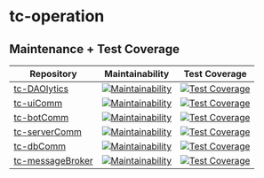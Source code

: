 # tc-operation

## Maintenance + Test Coverage

| Repository | Maintainability | Test Coverage |
|-|-|-|
| [tc-DAOlytics](https://github.com/RnDAO/tc-DAOlytics) | [![Maintainability](https://api.codeclimate.com/v1/badges/31d78097203ec958c3c8/maintainability)](https://codeclimate.com/repos/6450033e75eb907ee9a34c96/maintainability) | [![Test Coverage](https://api.codeclimate.com/v1/badges/31d78097203ec958c3c8/test_coverage)](https://codeclimate.com/repos/6450033e75eb907ee9a34c96/test_coverage) | 
| [tc-uiComm](https://github.com/RnDAO/tc-uiComm) | [![Maintainability](https://api.codeclimate.com/v1/badges/35792fb5b2e30c99022c/maintainability)](https://codeclimate.com/github/RnDAO/tc-uiComm/maintainability) | [![Test Coverage](https://api.codeclimate.com/v1/badges/35792fb5b2e30c99022c/test_coverage)](https://codeclimate.com/github/RnDAO/tc-uiComm/test_coverage) |
| [tc-botComm](https://github.com/RnDAO/tc-botComm) | [![Maintainability](https://api.codeclimate.com/v1/badges/bbe753726b9ecb129382/maintainability)](https://codeclimate.com/github/RnDAO/tc-botComm/maintainability) | [![Test Coverage](https://api.codeclimate.com/v1/badges/bbe753726b9ecb129382/test_coverage)](https://codeclimate.com/github/RnDAO/tc-botComm/test_coverage) |
| [tc-serverComm](https://github.com/RnDAO/tc-serverComm) | [![Maintainability](https://api.codeclimate.com/v1/badges/a3f4a30c736bae992234/maintainability)](https://codeclimate.com/github/RnDAO/tc-serverComm/maintainability) | [![Test Coverage](https://api.codeclimate.com/v1/badges/a3f4a30c736bae992234/test_coverage)](https://codeclimate.com/github/RnDAO/tc-serverComm/test_coverage) |
| [tc-dbComm](https://github.com/RnDAO/tc-dbComm) | [![Maintainability](https://api.codeclimate.com/v1/badges/52d516c2ad7c262adb37/maintainability)](https://codeclimate.com/github/RnDAO/tc-dbComm/maintainability) | [![Test Coverage](https://api.codeclimate.com/v1/badges/52d516c2ad7c262adb37/test_coverage)](https://codeclimate.com/github/RnDAO/tc-dbComm/test_coverage) |
| [tc-messageBroker](https://github.com/RnDAO/tc-messageBroker) | [![Maintainability](https://api.codeclimate.com/v1/badges/3bfc028af8f41cd1cd0c/maintainability)](https://codeclimate.com/github/RnDAO/tc-messageBroker/maintainability) | [![Test Coverage](https://api.codeclimate.com/v1/badges/3bfc028af8f41cd1cd0c/test_coverage)](https://codeclimate.com/github/RnDAO/tc-messageBroker/test_coverage) |
